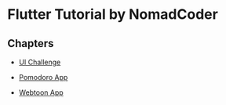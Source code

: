 # Flutter Tutorial by NomadCoder

## Chapters

- [UI Challenge](https://github.com/RubiYH/toonflix/tree/tutorial)

- [Pomodoro App](https://github.com/RubiYH/toonflix/tree/pomodoro)

- [Webtoon App](https://github.com/RubiYH/toonflix/tree/webtoon)
